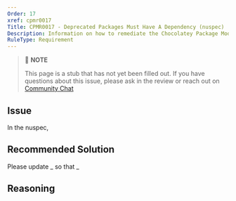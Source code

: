 ```yaml
---
Order: 17
xref: cpmr0017
Title: CPMR0017 - Deprecated Packages Must Have A Dependency (nuspec)
Description: Information on how to remediate the Chocolatey Package Moderation Rule 0017
RuleType: Requirement
---
```


<?! Include "../../../../../shared/package-validator-rule-requirement.txt" /?>

> :memo: **NOTE**
>
> This page is a stub that has not yet been filled out. If you have questions about this issue, please ask in the review or reach out on [Community Chat](https://ch0.co/community)

## Issue

In the nuspec,

## Recommended Solution

Please update _ so that _

## Reasoning
